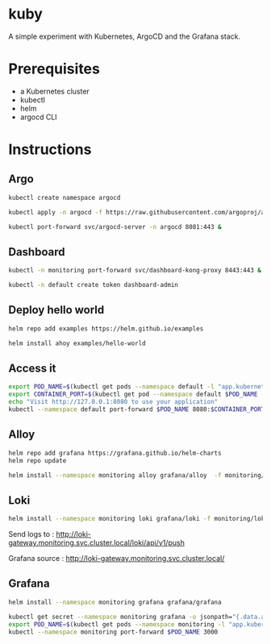 # kuby

A simple experiment with Kubernetes, ArgoCD and the Grafana stack.

# Prerequisites

- a Kubernetes cluster
- kubectl 
- helm 
- argocd CLI

# Instructions

## Argo 

```bash
kubectl create namespace argocd

kubectl apply -n argocd -f https://raw.githubusercontent.com/argoproj/argo-cd/stable/manifests/install.yaml

kubectl port-forward svc/argocd-server -n argocd 8081:443 &
```

## Dashboard 

```bash
kubectl -n monitoring port-forward svc/dashboard-kong-proxy 8443:443 &

kubectl -n default create token dashboard-admin
```

## Deploy hello world
```bash
helm repo add examples https://helm.github.io/examples

helm install ahoy examples/hello-world
```

## Access it

```bash 
export POD_NAME=$(kubectl get pods --namespace default -l "app.kubernetes.io/name=hello-world,app.kubernetes.io/instance=ahoy" -o jsonpath="{.items[0].metadata.name}")
export CONTAINER_PORT=$(kubectl get pod --namespace default $POD_NAME -o jsonpath="{.spec.containers[0].ports[0].containerPort}")
echo "Visit http://127.0.0.1:8080 to use your application"
kubectl --namespace default port-forward $POD_NAME 8080:$CONTAINER_PORT
```

## Alloy

```bash
helm repo add grafana https://grafana.github.io/helm-charts
helm repo update

helm install --namespace monitoring alloy grafana/alloy  -f monitoring/alloy/values.yaml
```

## Loki
```bash
helm install --namespace monitoring loki grafana/loki -f monitoring/loki/values.yaml
```
Send logs to : http://loki-gateway.monitoring.svc.cluster.local/loki/api/v1/push

Grafana source : http://loki-gateway.monitoring.svc.cluster.local/

## Grafana

```bash
helm install --namespace monitoring grafana grafana/grafana 

kubectl get secret --namespace monitoring grafana -o jsonpath="{.data.admin-password}" | base64 --decode ; echo
export POD_NAME=$(kubectl get pods --namespace monitoring -l "app.kubernetes.io/name=grafana,app.kubernetes.io/instance=grafana" -o jsonpath="{.items[0].metadata.name}")
kubectl --namespace monitoring port-forward $POD_NAME 3000
```